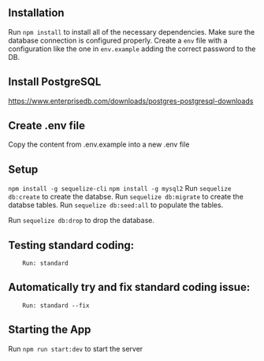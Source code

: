 ## Installation

Run `npm install` to install all of the necessary dependencies.
Make sure the database connection is configured properly.
Create a `env` file with a configuration like the one in `env.example` adding the correct password to the DB.

## Install PostgreSQL
https://www.enterprisedb.com/downloads/postgres-postgresql-downloads

## Create .env file
Copy the content from .env.example into a new .env file

## Setup
`npm install -g sequelize-cli`
`npm install -g mysql2`
Run `sequelize db:create` to create the databse.
Run `sequelize db:migrate` to create the databse tables.
Run `sequelize db:seed:all` to populate the tables.

Run `sequelize db:drop` to drop the database.

## Testing standard coding:
        Run: standard
## Automatically try and fix standard coding issue:
        Run: standard --fix

## Starting the App
Run `npm run start:dev` to start the server